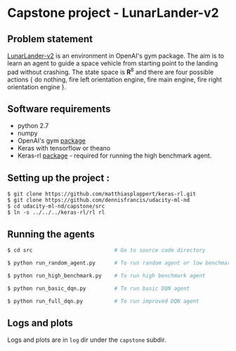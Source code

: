 # Capstone project - LunarLander-v2

## Problem statement
[LunarLander-v2](https://gym.openai.com/envs/LunarLander-v2) is an environment in OpenAI's gym package. The aim is to learn an agent to guide a space vehicle from starting point to the landing pad without crashing. The state space is **R**<sup>8</sup> and there are four possible actions { do nothing, fire left orientation engine, fire main engine, fire right orientation engine }.


## Software requirements

* python 2.7
* numpy
* OpenAI's gym [package](https://github.com/openai/gym)
* Keras with tensorflow or theano
* Keras-rl [package](https://github.com/matthiasplappert/keras-rl) - required for running the high benchmark agent.

## Setting up the project :

```
$ git clone https://github.com/matthiasplappert/keras-rl.git
$ git clone https://github.com/dennisfrancis/udacity-ml-nd
$ cd udacity-ml-nd/capstone/src
$ ln -s ../../../keras-rl/rl rl
```

## Running the agents

```bash
$ cd src                          # Go to source code directory

$ python run_random_agent.py      # To run random agent or low benchmark

$ python run_high_benchmark.py    # To run high benchmark agent

$ python run_basic_dqn.py         # To run basic DQN agent

$ python run_full_dqn.py          # To run improved DQN agent
```

## Logs and plots
Logs and plots are in `log` dir under the `capstone` subdir.

